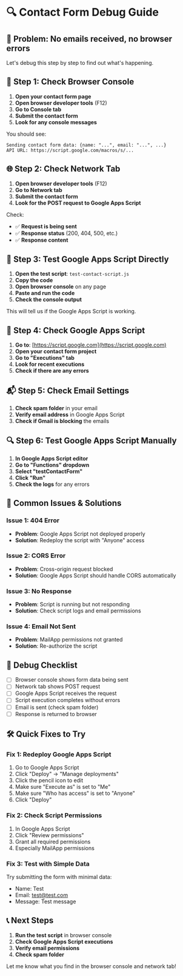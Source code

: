 # 🔍 Contact Form Debug Guide

## 🚨 **Problem**: No emails received, no browser errors

Let's debug this step by step to find out what's happening.

## 🔧 **Step 1: Check Browser Console**

1. **Open your contact form page**
2. **Open browser developer tools** (F12)
3. **Go to Console tab**
4. **Submit the contact form**
5. **Look for any console messages**

You should see:
```
Sending contact form data: {name: "...", email: "...", ...}
API URL: https://script.google.com/macros/s/...
```

## 🌐 **Step 2: Check Network Tab**

1. **Open browser developer tools** (F12)
2. **Go to Network tab**
3. **Submit the contact form**
4. **Look for the POST request to Google Apps Script**

Check:
- ✅ **Request is being sent**
- ✅ **Response status** (200, 404, 500, etc.)
- ✅ **Response content**

## 🧪 **Step 3: Test Google Apps Script Directly**

1. **Open the test script**: `test-contact-script.js`
2. **Copy the code**
3. **Open browser console** on any page
4. **Paste and run the code**
5. **Check the console output**

This will tell us if the Google Apps Script is working.

## 📧 **Step 4: Check Google Apps Script**

1. **Go to**: [https://script.google.com](https://script.google.com)
2. **Open your contact form project**
3. **Go to "Executions" tab**
4. **Look for recent executions**
5. **Check if there are any errors**

## 📬 **Step 5: Check Email Settings**

1. **Check spam folder** in your email
2. **Verify email address** in Google Apps Script
3. **Check if Gmail is blocking** the emails

## 🔍 **Step 6: Test Google Apps Script Manually**

1. **In Google Apps Script editor**
2. **Go to "Functions" dropdown**
3. **Select "testContactForm"**
4. **Click "Run"**
5. **Check the logs** for any errors

## 🚨 **Common Issues & Solutions**

### **Issue 1: 404 Error**
- **Problem**: Google Apps Script not deployed properly
- **Solution**: Redeploy the script with "Anyone" access

### **Issue 2: CORS Error**
- **Problem**: Cross-origin request blocked
- **Solution**: Google Apps Script should handle CORS automatically

### **Issue 3: No Response**
- **Problem**: Script is running but not responding
- **Solution**: Check script logs and email permissions

### **Issue 4: Email Not Sent**
- **Problem**: MailApp permissions not granted
- **Solution**: Re-authorize the script

## 📝 **Debug Checklist**

- [ ] Browser console shows form data being sent
- [ ] Network tab shows POST request
- [ ] Google Apps Script receives the request
- [ ] Script execution completes without errors
- [ ] Email is sent (check spam folder)
- [ ] Response is returned to browser

## 🛠 **Quick Fixes to Try**

### **Fix 1: Redeploy Google Apps Script**
1. Go to Google Apps Script
2. Click "Deploy" → "Manage deployments"
3. Click the pencil icon to edit
4. Make sure "Execute as" is set to "Me"
5. Make sure "Who has access" is set to "Anyone"
6. Click "Deploy"

### **Fix 2: Check Script Permissions**
1. In Google Apps Script
2. Click "Review permissions"
3. Grant all required permissions
4. Especially MailApp permissions

### **Fix 3: Test with Simple Data**
Try submitting the form with minimal data:
- Name: Test
- Email: test@test.com
- Message: Test message

## 📞 **Next Steps**

1. **Run the test script** in browser console
2. **Check Google Apps Script executions**
3. **Verify email permissions**
4. **Check spam folder**

Let me know what you find in the browser console and network tab!
